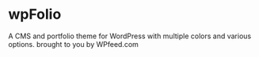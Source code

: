 # wpFolio
A CMS and portfolio theme for WordPress with multiple colors and various options. brought to you by WPfeed.com
